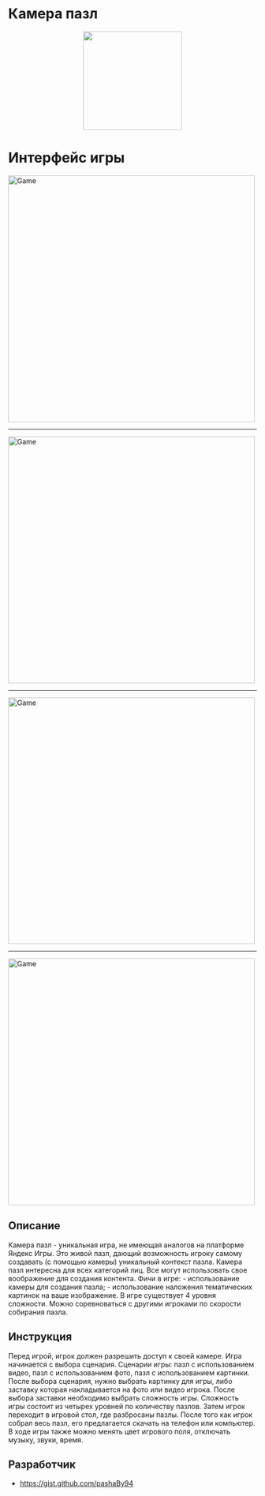# Камера пазл 
<p align="center">
      <img src="https://github.com/pashaBy94/my_game/blob/master/img/icon.png" width="200">
</p>
<h1>Интерфейс игры</h1>

<p>
            <img src="https://github.com/pashaBy94/my_game/blob/master/img/menuIMG.png" alt="Game" width="500">
            <hr/>
            <img src="https://github.com/pashaBy94/my_game/blob/master/img/screen2mobile.png" alt="Game" width="500">
            <hr/>
            <img src="https://github.com/pashaBy94/my_game/blob/master/img/screen4mobile.png" alt="Game" width="500">
            <hr/>
            <img src="https://github.com/pashaBy94/my_game/blob/master/img/screen5mobile.png" alt="Game" width="500">
</p>

## Описание

<p>Камера пазл - уникальная игра, не имеющая аналогов на платформе Яндекс Игры. Это живой пазл, дающий возможность игроку самому создавать (с помощью камеры) уникальный контекст пазла. Камера пазл интересна для всех категорий лиц. Все могут использовать свое воображение для создания контента. 
Фичи в игре: 
- использование камеры для создания пазла;
- использование наложения тематических картинок на ваше изображение. 
В игре существует 4 уровня сложности. Можно соревноваться с другими игроками по скорости собирания пазла.</p>

## Инструкция

<p>Перед игрой, игрок должен разрешить доступ к своей камере. Игра начинается с выбора сценария. 
Сценарии игры: пазл с использованием видео, пазл с использованием фото, пазл с использованием картинки. После выбора сценария, нужно выбрать картинку для игры, либо заставку которая накладывается на фото или видео игрока. После выбора заставки необходимо выбрать сложность игры. Сложность игры состоит из четырех уровней по количеству пазлов. Затем игрок переходит в игровой стол, где разбросаны пазлы. После того как игрок собрал весь пазл, его предлагается скачать на телефон или компьютер. В ходе игры также можно менять  цвет игрового поля, отключать музыку, звуки, время.</p>

## Разработчик

- https://gist.github.com/pashaBy94

